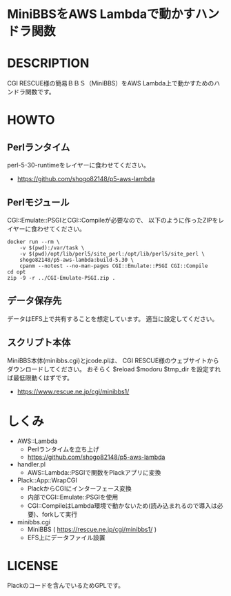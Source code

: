 # MiniBBSをAWS Lambdaで動かすハンドラ関数

# DESCRIPTION

CGI RESCUE様の簡易ＢＢＳ（MiniBBS）をAWS Lambda上で動かすためのハンドラ関数です。

# HOWTO

## Perlランタイム

perl-5-30-runtimeをレイヤーに食わせてください。

* https://github.com/shogo82148/p5-aws-lambda

## Perlモジュール

CGI::Emulate::PSGIとCGI::Compileが必要なので、
以下のように作ったZIPをレイヤーに食わせてください。

```
docker run --rm \
    -v $(pwd):/var/task \
    -v $(pwd)/opt/lib/perl5/site_perl:/opt/lib/perl5/site_perl \
    shogo82148/p5-aws-lambda:build-5.30 \
    cpanm --notest --no-man-pages CGI::Emulate::PSGI CGI::Compile
cd opt
zip -9 -r ../CGI-Emulate-PSGI.zip .
```

## データ保存先

データはEFS上で共有することを想定しています。
適当に設定してください。

## スクリプト本体

MiniBBS本体(minibbs.cgi)とjcode.plは、
CGI RESCUE様のウェブサイトからダウンロードしてください。
おそらく $reload $modoru $tmp_dir を設定すれば最低限動くはずです。

* https://www.rescue.ne.jp/cgi/minibbs1/

# しくみ

* AWS::Lambda
  * Perlランタイムを立ち上げ
  * https://github.com/shogo82148/p5-aws-lambda
* handler.pl
  * AWS::Lambda::PSGIで関数をPlackアプリに変換
* Plack::App::WrapCGI
  * PlackからCGIにインターフェース変換
  * 内部でCGI::Emulate::PSGIを使用
  * CGI::CompileはLambda環境で動かないため(読み込まれるので導入は必要)、forkして実行
* minibbs.cgi
  * MiniBBS ( https://rescue.ne.jp/cgi/minibbs1/ )
  * EFS上にデータファイル設置


# LICENSE

Plackのコードを含んでいるためGPLです。

